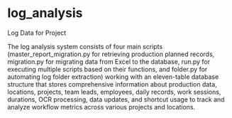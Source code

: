# log_analysis
Log Data for Project

The log analysis system consists of four main scripts (master_report_migration.py for retrieving production planned records, migration.py for migrating data from Excel to the database, run.py for executing multiple scripts based on their functions, and folder.py for automating log folder extraction) working with an eleven-table database structure that stores comprehensive information about production data, locations, projects, team leads, employees, daily records, work sessions, durations, OCR processing, data updates, and shortcut usage to track and analyze workflow metrics across various projects and locations.
